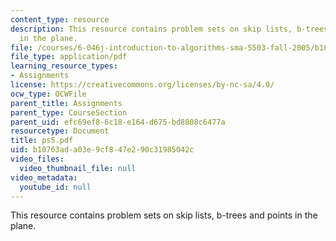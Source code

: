 ```yaml
---
content_type: resource
description: This resource contains problem sets on skip lists, b-trees and points
  in the plane.
file: /courses/6-046j-introduction-to-algorithms-sma-5503-fall-2005/b10763ada03e9cf847e290c31985042c_ps5.pdf
file_type: application/pdf
learning_resource_types:
- Assignments
license: https://creativecommons.org/licenses/by-nc-sa/4.0/
ocw_type: OCWFile
parent_title: Assignments
parent_type: CourseSection
parent_uid: efc69ef8-6c18-e164-d675-bd8808c6477a
resourcetype: Document
title: ps5.pdf
uid: b10763ad-a03e-9cf8-47e2-90c31985042c
video_files:
  video_thumbnail_file: null
video_metadata:
  youtube_id: null
---
```

This resource contains problem sets on skip lists, b-trees and points in the plane.